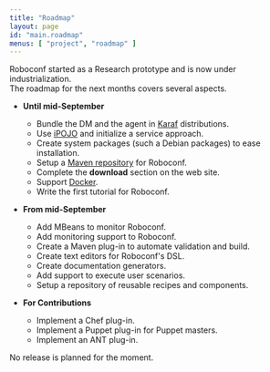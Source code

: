 ```yaml
---
title: "Roadmap"
layout: page
id: "main.roadmap"
menus: [ "project", "roadmap" ]
---
```


Roboconf started as a Research prototype and is now under industrialization.  
The roadmap for the next months covers several aspects.

* **Until mid-September**

	* Bundle the DM and the agent in [Karaf](http://karaf.apache.org/) distributions.
	* Use [iPOJO](http://felix.apache.org/documentation/subprojects/apache-felix-ipojo.html) and initialize a service approach.
	* Create system packages (such a Debian packages) to ease installation.
	* Setup a [Maven repository](https://docs.sonatype.org/display/Repository/Sonatype+OSS+Maven+Repository+Usage+Guide) for Roboconf.
	* Complete the **download** section on the web site.
	* Support [Docker](http://www.docker.com/).
	* Write the first tutorial for Roboconf.

* **From mid-September**

	* Add MBeans to monitor Roboconf.
	* Add monitoring support to Roboconf.
	* Create a Maven plug-in to automate validation and build.
	* Create text editors for Roboconf's DSL.
	* Create documentation generators.
	* Add support to execute user scenarios.
	* Setup a repository of reusable recipes and components.

* **For Contributions**

    * Implement a Chef plug-in.
    * Implement a Puppet plug-in for Puppet masters.
    * Implement an ANT plug-in.

No release is planned for the moment.
